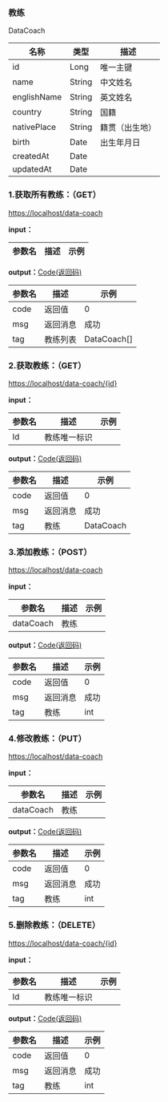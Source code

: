 ### 教练 ###
<A NAME="DataCoach">DataCoach</A>

名称|类型|描述
-|-|-
id                  |Long      |唯一主键
name                |String    |中文姓名
englishName         |String    |英文姓名
country             |String    |国籍
nativePlace         |String    |籍贯（出生地）
birth               |Date      |出生年月日
createdAt           |Date      |
updatedAt           |Date      |

### 1.获取所有教练：（GET） ###
[https://localhost/data-coach](https://localhost/data-coach)

**input：**

参数名 		|描述	|示例
 --------- | ------|------

**output：**<A HREF="#Code">Code(返回码)</A>

参数名 		|描述	|示例
 --------- | ------|------
code 		|返回值	|0
msg			|返回消息|成功
tag         |教练列表|DataCoach[]

### 2.获取教练：（GET） ###
[https://localhost/data-coach/{id}](https://localhost/data-coach/{id})

**input：**

参数名 		|描述	|示例
 --------- | ------|------
Id| 教练唯一标识 |   

**output：**<A HREF="#Code">Code(返回码)</A>

参数名 		|描述	|示例
 --------- | ------|------
code 		|返回值	|0
msg			|返回消息|成功
tag         |教练|DataCoach

### 3.添加教练：（POST） ###
[https://localhost/data-coach](https://localhost/data-coach)

**input：**

参数名 		|描述	|示例
 --------- | ------|------
dataCoach| 教练 |   

**output：**<A HREF="#Code">Code(返回码)</A>

参数名 		|描述	|示例
 --------- | ------|------
code 		|返回值	|0
msg			|返回消息|成功
tag         |教练|int

### 4.修改教练：（PUT） ###
[https://localhost/data-coach](https://localhost/data-coach)

**input：**

参数名 		|描述	|示例
 --------- | ------|------
dataCoach| 教练 |   

**output：**<A HREF="#Code">Code(返回码)</A>

参数名 		|描述	|示例
 --------- | ------|------
code 		|返回值	|0
msg			|返回消息|成功
tag         |教练|int

### 5.删除教练：（DELETE） ###
[https://localhost/data-coach/{id}](https://localhost/data-coach/{id})

**input：**

参数名 		|描述	|示例
 --------- | ------|------
Id| 教练唯一标识 |   

**output：**<A HREF="#Code">Code(返回码)</A>

参数名 		|描述	|示例
 --------- | ------|------
code 		|返回值	|0
msg			|返回消息|成功
tag         |教练|int


